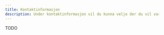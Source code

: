 ```yaml
---
title: Kontaktinformasjon
description: Under kontaktinformasjon vil du kunna velje der du vil varslast, og for kva. Dette gjeld både deg som privatperson og for verksemda di.
---
```


TODO